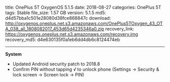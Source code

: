 title: OnePlus 5T OxygenOS 5.1.5
date: 2018-08-27
categories: OnePlus 5T
tags: Stable
file_size: 1.57 GB
version: 5.1.5
md5: d4d57bba1c501e28080d38fce868847c
download: http://oxygenos.oneplus.net.s3.amazonaws.com/OnePlus5TOxygen_43_OTA_038_all_1808082017_453d65d4235346a0.zip
recovery_link: https://oxygenos.oneplus.net.s3.amazonaws.com/recovery.img
recovery_md5: d4e630135f0a1eb6dd4db6c8124474eb

---
**System**

* Updated Android security patch to 2018.8
* Confirm PIN without tapping √ to unlock phone (Settings -> Security & lock screen -> Screen lock -> PIN)
